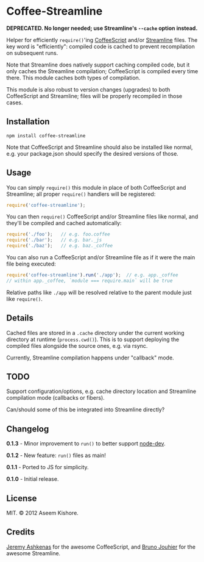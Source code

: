 # Coffee-Streamline

**DEPRECATED. No longer needed; use Streamline's `--cache` option instead.**

Helper for efficiently `require()`'ing [CoffeeScript][] and/or [Streamline][]
files. The key word is "efficiently": compiled code is cached to prevent
recompilation on subsequent runs.

[coffeescript]: http://coffeescript.org/
[streamline]: https://github.com/Sage/streamlinejs

Note that Streamline does natively support caching compiled code, but it only
caches the Streamline compilation; CoffeeScript is compiled every time there.
This module caches both types of compilation.

This module is also robust to version changes (upgrades) to both CoffeeScript
and Streamline; files will be properly recompiled in those cases.

## Installation

```
npm install coffee-streamline
```

Note that CoffeeScript and Streamline should also be installed like normal,
e.g. your package.json should specify the desired versions of those.

## Usage

You can simply `require()` this module in place of both CoffeeScript and
Streamline; all proper `require()` handlers will be registered:

```js
require('coffee-streamline');
```

You can then `require()` CoffeeScript and/or Streamline files like normal, and
they'll be compiled and cached automatically:

```js
require('./foo');   // e.g. foo.coffee
require('./bar');   // e.g. bar._js
require('./baz');   // e.g. baz._coffee
```

You can also run a CoffeeScript and/or Streamline file as if it were the main
file being executed:

```js
require('coffee-streamline').run('./app');  // e.g. app._coffee
// within app._coffee, `module === require.main` will be true
```

Relative paths like `./app` will be resolved relative to the parent module
just like `require()`.

## Details

Cached files are stored in a `.cache` directory under the current working
directory at runtime (`process.cwd()`). This is to support deploying the
compiled files alongside the source ones, e.g. via rsync.

Currently, Streamline compilation happens under "callback" mode.

## TODO

Support configuration/options, e.g. cache directory location and Streamline
compilation mode (callbacks or fibers).

Can/should some of this be integrated into Streamline directly?

## Changelog

**0.1.3** - Minor improvement to `run()` to better support [node-dev][].

[node-dev]: https://github.com/fgnass/node-dev

**0.1.2** - New feature: `run()` files as main!

**0.1.1** - Ported to JS for simplicity.

**0.1.0** - Initial release.

## License

MIT. &copy; 2012 Aseem Kishore.

## Credits

[Jeremy Ashkenas](https://github.com/jashkenas) for the awesome CoffeeScript,
and [Bruno Jouhier](https://github.com/bjouhier) for the awesome Streamline.
